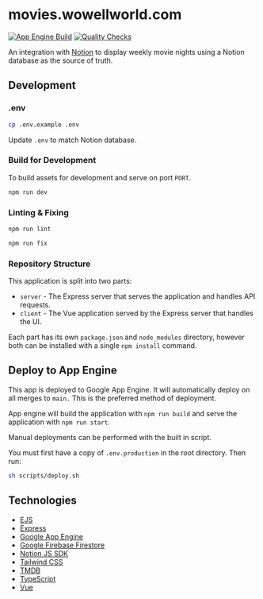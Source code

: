 # movies.wowellworld.com

[![App Engine Build](https://github.com/JHWelch/movies.wowellworld.com/actions/workflows/deploy-to-app-engine.yml/badge.svg)](https://github.com/JHWelch/movies.wowellworld.com/deployments)
[![Quality Checks](https://github.com/JHWelch/movies.wowellworld.com/actions/workflows/qc-check.yml/badge.svg)](https://github.com/JHWelch/movies.wowellworld.com/actions/workflows/qc-check.yml)

An integration with [Notion](https://notion.so) to display weekly movie nights using a Notion database as the source of truth.

## Development

### .env

```sh
cp .env.example .env
```

Update `.env` to match Notion database.

### Build for Development

To build assets for development and serve on port `PORT`.

```sh
npm run dev
```

### Linting & Fixing

```sh
npm run lint
```

```sh
npm run fix
```

### Repository Structure

This application is split into two parts:

- `server` - The Express server that serves the application and handles API requests.
- `client` - The Vue application served by the Express server that handles the UI.

Each part has its own `package.json` and `node_modules` directory, however both can be installed with a single `npm install` command.

## Deploy to App Engine

This app is deployed to Google App Engine. It will automatically deploy on all merges to `main.` This is the preferred method of deployment.

App engine will build the application with `npm run build` and serve the application with `npm run start`.

Manual deployments can be performed with the built in script.

You must first have a copy of `.env.production` in the root directory. Then run:

```sh
sh scripts/deploy.sh
```

## Technologies

- [EJS](https://ejs.co/)
- [Express](https://expressjs.com/)
- [Google App Engine](https://cloud.google.com/appengine)
- [Google Firebase Firestore](https://firebase.google.com/docs/firestore)
- [Notion JS SDK](https://github.com/makenotion/notion-sdk-js)
- [Tailwind CSS](https://tailwindcss.com/)
- [TMDB](https://developer.themoviedb.org/docs)
- [TypeScript](https://www.typescriptlang.org/)
- [Vue](https://vuejs.org/)
